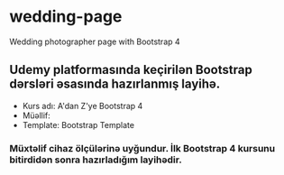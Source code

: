 # wedding-page
Wedding photographer page with Bootstrap 4

## Udemy platformasında keçirilən Bootstrap dərsləri əsasında hazırlanmış layihə.
- Kurs adı: A'dan Z'ye Bootstrap 4
- Müəllif: 
- Template: Bootstrap Template

### Müxtəlif cihaz ölçülərinə uyğundur. İlk Bootstrap 4 kursunu bitirdidən sonra hazırladığım layihədir.

